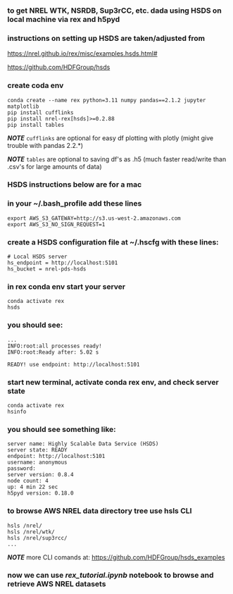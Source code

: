  
### to get NREL WTK, NSRDB, Sup3rCC, etc. dada using HSDS on local machine via rex and h5pyd

### instructions on setting up HSDS are taken/adjusted from

https://nrel.github.io/rex/misc/examples.hsds.html#

https://github.com/HDFGroup/hsds 

### create coda env

```
conda create --name rex python=3.11 numpy pandas==2.1.2 jupyter matplotlib
pip install cufflinks 
pip install nrel-rex[hsds]>=0.2.88
pip install tables
```
**_NOTE_** `cufflinks` are optional for easy df plotting with plotly (might give trouble with pandas 2.2.*)

**_NOTE_** `tables` are optional to saving df's as .h5 (much faster read/write than .csv's for large amounts of data)


### HSDS instructions below are for a mac  

### in your ~/.bash_profile add these lines
```
export AWS_S3_GATEWAY=http://s3.us-west-2.amazonaws.com
export AWS_S3_NO_SIGN_REQUEST=1
```

### create a HSDS configuration file at ~/.hscfg with these lines:
```
# Local HSDS server
hs_endpoint = http://localhost:5101
hs_bucket = nrel-pds-hsds
```

### in rex conda env start your server
```
conda activate rex
hsds
```


### you should see:
```
...
INFO:root:all processes ready!
INFO:root:Ready after: 5.02 s

READY! use endpoint: http://localhost:5101
```

### start new terminal, activate conda rex env, and check server state
```
conda activate rex
hsinfo

```

### you should see something like:
```
server name: Highly Scalable Data Service (HSDS)
server state: READY
endpoint: http://localhost:5101
username: anonymous 
password: 
server version: 0.8.4
node count: 4
up: 4 min 22 sec
h5pyd version: 0.18.0

```

### to browse AWS NREL data directory tree use hsls CLI

```
hsls /nrel/
hsls /nrel/wtk/
hsls /nrel/sup3rcc/
...
```

**_NOTE_** more CLI comands at: https://github.com/HDFGroup/hsds_examples

### now we can use *rex_tutorial.ipynb* notebook to browse and retrieve AWS NREL datasets






